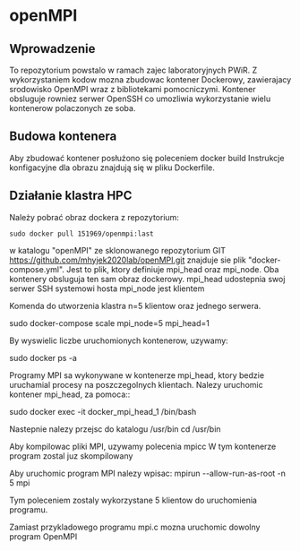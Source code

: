 # openMPI
## Wprowadzenie

To repozytorium powstalo w ramach zajec laboratoryjnych PWiR.
Z wykorzystaniem kodow mozna zbudowac kontener Dockerowy, zawierajacy srodowisko
OpenMPI wraz z bibliotekami pomocniczymi. Kontener obsluguje rowniez serwer OpenSSH
co umozliwia wykorzystanie wielu kontenerow polaczonych ze soba.

## Budowa kontenera
  Aby zbudować kontener posłużono się poleceniem docker build
  Instrukcje konfigacyjne dla obrazu znajdują się w pliku Dockerfile.
  

## Działanie klastra HPC

Należy pobrać obraz dockera z repozytorium:
```
sudo docker pull 151969/openmpi:last
```
w katalogu "openMPI" ze sklonowanego repozytorium GIT https://github.com/mhyjek2020lab/openMPI.git
znajduje sie plik "docker-compose.yml". Jest to plik, ktory definiuje mpi_head 
oraz mpi_node. Oba kontenery obsluguja ten sam obraz dockerowy. 
mpi_head udostepnia swoj serwer SSH systemowi hosta
mpi_node jest klientem

Komenda do utworzenia klastra n=5 klientow oraz jednego serwera.

sudo docker-compose scale mpi_node=5 mpi_head=1

By wyswielic liczbe uruchomionych kontenerow, uzywamy:

  sudo docker ps -a
  
Programy MPI sa wykonywane w kontenerze mpi_head, ktory bedzie uruchamial procesy 
na poszczegolnych klientach.
Nalezy uruchomic kontener mpi_head, za pomoca::

  sudo docker exec -it docker_mpi_head_1 /bin/bash

Nastepnie nalezy przejsc do katalogu /usr/bin
  cd /usr/bin

Aby kompilowac pliki MPI, uzywamy polecenia mpicc
W tym kontenerze program zostal juz skompilowany

Aby uruchomic program MPI nalezy wpisac:
  mpirun --allow-run-as-root -n 5 mpi

Tym poleceniem zostaly wykorzystane 5 klientow do uruchomienia programu. 

Zamiast przykladowego programu mpi.c mozna uruchomic dowolny program OpenMPI
